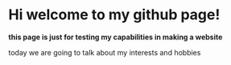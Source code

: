 # Hi welcome to my github page!
**this page is just for testing my capabilities in making a website**

today we are going to talk about my interests and hobbies
